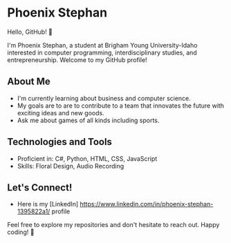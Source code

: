 # Phoenix Stephan

Hello, GitHub! 👋

I'm Phoenix Stephan, a student at Brigham Young University-Idaho interested in computer programming, interdisciplinary studies, and entrepreneurship. Welcome to my GitHub profile!

## About Me

- I'm currently learning about business and computer science.
- My goals are to are to contribute to a team that innovates the future with exciting ideas and new goods.
- Ask me about games of all kinds including sports. 

## Technologies and Tools

- Proficient in: C#, Python, HTML, CSS, JavaScript
- Skills: Floral Design, Audio Recording

## Let's Connect!

- Here is my [LinkedIn] https://www.linkedin.com/in/phoenix-stephan-1395822a1/ profile

Feel free to explore my repositories and don't hesitate to reach out. Happy coding! 🚀
